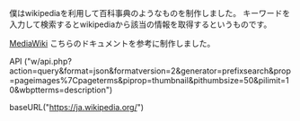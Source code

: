 僕はwikipediaを利用して百科事典のようなものを制作しました。
キーワードを入力して検索するとwikipediaから該当の情報を取得するというものです。

[MediaWiki](https://www.mediawiki.org/wiki/API:Main_page#Code_stewardship)
こちらのドキュメントを参考に制作しました。

API
("w/api.php?action=query&format=json&formatversion=2&generator=prefixsearch&prop=pageimages%7Cpageterms&piprop=thumbnail&pithumbsize=50&pilimit=10&wbptterms=description")

baseURL("https://ja.wikipedia.org/")


